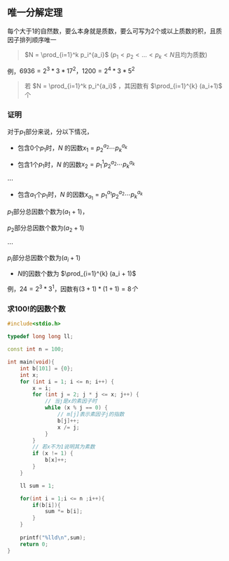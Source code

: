 <!--
 * @Description: 
 * @Version: 1.0
 * @Autor: DaLao
 * @Email: dalao_li@163.com
 * @Date: 2021-01-27 16:54:10
 * @LastEditors: dalao
 * @LastEditTime: 2022-04-10 00:35:08
-->

## 唯一分解定理

每个大于$1$的自然数，要么本身就是质数，要么可写为$2$个或以上质数的积，且质因子排列顺序唯一

> $N = \prod_{i=1}^k p_i^{a_i}$ ($p_1< p_2 < ...< p_k<N$且均为质数)

例，$6936=2^3*3*17^2，1200=2^4*3*5^2$

> 若 $N = \prod_{i=1}^k p_i^{a_i}$ ，其因数有 $\prod_{i=1}^{k} (a_i+1)$ 个



### 证明

对于$p_1$部分来说，分以下情况，

- 包含$0$个$p_1$时，$N$ 的因数$x_1 = p_2^{a_2}\cdots p_k^{a_k}$


- 包含$1$个$p_1$时，$N$ 的因数$x_2 = p_1^{1}p_2^{a_2}\cdots p_k^{a_k}$

$\cdots$


- 包含$a_1$个$p_1$时，$N$ 的因数$x_{a_1} = p_1^{a_1}p_2^{a_2}\cdots p_k^{a_k}$

$p_1$部分总因数个数为$(a_1 + 1)$，

$p_2$部分总因数个数为$(a_2 + 1)$ 

$\cdots$ 

$p_i$部分总因数个数为$(a_i + 1)$

- $N$的因数个数为 $\prod_{i=1}^{k} (a_i + 1)$

例，$24 = 2 ^ 3 * 3 ^ 1$，因数有$(3 + 1) * (1 + 1) = 8个$



### 求$100!$的因数个数

```c++
#include<stdio.h>

typedef long long ll;

const int n = 100;

int main(void){
    int b[101] = {0};
    int x;
    for (int i = 1; i <= n; i++) {
        x = i;
        for (int j = 2; j * j <= x; j++) {
            // 当j是x的素因子时
            while (x % j == 0) {
                // m[j]表示素因子j的指数
                b[j]++;
                x /= j;
            }
        }
        // 若x不为1说明其为素数
        if (x != 1) {
            b[x]++;
        }
    }

    ll sum = 1;

    for(int i = 1;i <= n ;i++){
        if(b[i]){
            sum *= b[i];
        }
    }
    
    printf("%lld\n",sum);
    return 0;
}
```
